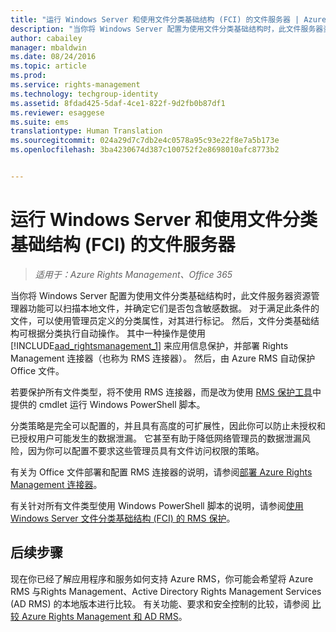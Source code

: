```yaml
---
title: "运行 Windows Server 和使用文件分类基础结构 (FCI) 的文件服务器 | Azure RMS"
description: "当你将 Windows Server 配置为使用文件分类基础结构时，此文件服务器资源管理器功能可以扫描本地文件，并确定它们是否包含敏感数据。 对于满足此条件的文件，可以使用管理员定义的分类属性，对其进行标记。 然后，文件分类基础结构可根据分类执行自动操作。 其中一种操作是使用 Azure Rights Management 来应用信息保护，并部署 Rights Management 连接器（也称为 RMS 连接器）。 然后，由 Azure RMS 自动保护 Office 文件。"
author: cabailey
manager: mbaldwin
ms.date: 08/24/2016
ms.topic: article
ms.prod: 
ms.service: rights-management
ms.technology: techgroup-identity
ms.assetid: 8fdad425-5daf-4ce1-822f-9d2fb0b87df1
ms.reviewer: esaggese
ms.suite: ems
translationtype: Human Translation
ms.sourcegitcommit: 024a29d7c7db2e4c0578a95c93e22f8e7a5b173e
ms.openlocfilehash: 3ba4230674d387c100752f2e8698010afc8773b2


---
```



# 运行 Windows Server 和使用文件分类基础结构 (FCI) 的文件服务器

>*适用于：Azure Rights Management、Office 365*


当你将 Windows Server 配置为使用文件分类基础结构时，此文件服务器资源管理器功能可以扫描本地文件，并确定它们是否包含敏感数据。 对于满足此条件的文件，可以使用管理员定义的分类属性，对其进行标记。 然后，文件分类基础结构可根据分类执行自动操作。 其中一种操作是使用 [!INCLUDE[aad_rightsmanagement_1](../includes/aad_rightsmanagement_1_md.md)] 来应用信息保护，并部署 Rights Management 连接器（也称为 RMS 连接器）。 然后，由 Azure RMS 自动保护 Office 文件。

若要保护所有文件类型，将不使用 RMS 连接器，而是改为使用 [RMS 保护工具](https://www.microsoft.com/en-us/download/details.aspx?id=47256)中提供的 cmdlet 运行 Windows PowerShell 脚本。

分类策略是完全可以配置的，并且具有高度的可扩展性，因此你可以防止未授权和已授权用户可能发生的数据泄漏。 它甚至有助于降低网络管理员的数据泄漏风险，因为你可以配置不要求这些管理员具有文件访问权限的策略。

有关为 Office 文件部署和配置 RMS 连接器的说明，请参阅[部署 Azure Rights Management 连接器](../deploy-use/deploy-rms-connector.md)。

有关针对所有文件类型使用 Windows PowerShell 脚本的说明，请参阅[使用 Windows Server 文件分类基础结构 &#40;FCI&#41; 的 RMS 保护](../rms-client/configure-fci.md)。



## 后续步骤
现在你已经了解应用程序和服务如何支持 Azure RMS，你可能会希望将 Azure RMS 与Rights Management、Active Directory Rights Management Services (AD RMS) 的本地版本进行比较。 有关功能、要求和安全控制的比较，请参阅 [比较 Azure Rights Management 和 AD RMS](compare-azure-rms-ad-rms.md)。





<!--HONumber=Aug16_HO4-->


